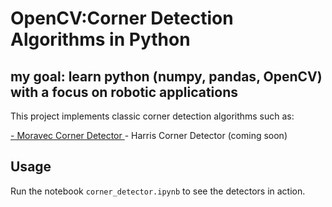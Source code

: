 # OpenCV:Corner Detection Algorithms in Python

## my goal: learn python (numpy, pandas, OpenCV) with a focus on robotic applications

This project implements classic corner detection algorithms such as:

[- Moravec Corner Detector
](https://docs.opencv.org/2.4/doc/tutorials/features2d/trackingmotion/harris_detector/harris_detector.html)- Harris Corner Detector (coming soon)

## Usage

Run the notebook `corner_detector.ipynb` to see the detectors in action.
